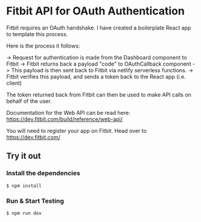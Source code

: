 # Fitbit API for OAuth Authentication

Fitbit requires an OAuth handshake. I have created a boilerplate React app to template this process.

Here is the process it follows:

-> Request for authentication is made from the Dashboard component to Fitbit
-> Fitbit returns back a payload "code" to OAuthCallback component
-> This payload is then sent back to Fitbit via netlify serverless functions.
-> Fitbit verifies this payload, and sends a token back to the React app (i.e. client)

The token returned back from Fitbit can then be used to make API calls on behalf of the user.

Documentation for the Web API can be read here: https://dev.fitbit.com/build/reference/web-api/

You will need to register your app on Fitbit. Head over to https://dev.fitbit.com/

## Try it out

### Install the dependencies

    $ npm install

### Run & Start Testing

    $ npm run dev
